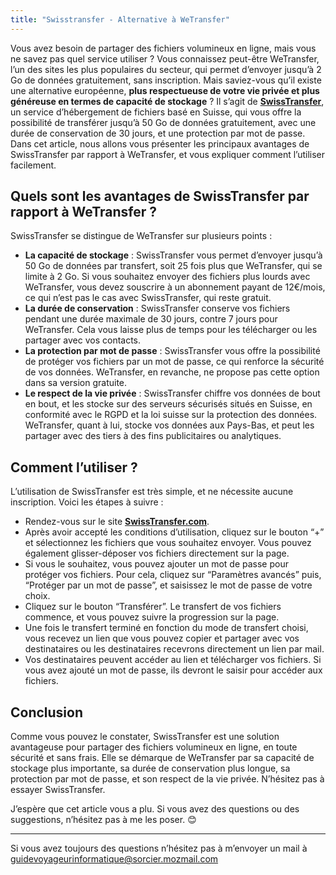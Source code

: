 ```yaml
---
title: "Swisstransfer - Alternative à WeTransfer"
---
```

Vous avez besoin de partager des fichiers volumineux en ligne, mais vous ne savez pas quel service utiliser ? Vous connaissez peut-être WeTransfer, l’un des sites les plus populaires du secteur, qui permet d’envoyer jusqu’à 2 Go de données gratuitement, sans inscription. Mais saviez-vous qu’il existe une alternative européenne, **plus respectueuse de votre vie privée et plus généreuse en termes de capacité de stockage** ? Il s’agit de [**SwissTransfer**](https://www.swisstransfer.com/), un service d’hébergement de fichiers basé en Suisse, qui vous offre la possibilité de transférer jusqu’à 50 Go de données gratuitement, avec une durée de conservation de 30 jours, et une protection par mot de passe. Dans cet article, nous allons vous présenter les principaux avantages de SwissTransfer par rapport à WeTransfer, et vous expliquer comment l’utiliser facilement.

## Quels sont les avantages de SwissTransfer par rapport à WeTransfer ?

SwissTransfer se distingue de WeTransfer sur plusieurs points : 
- **La capacité de stockage** : SwissTransfer vous permet d’envoyer jusqu’à 50 Go de données par transfert, soit 25 fois plus que WeTransfer, qui se limite à 2 Go. Si vous souhaitez envoyer des fichiers plus lourds avec WeTransfer, vous devez souscrire à un abonnement payant de 12€/mois, ce qui n’est pas le cas avec SwissTransfer, qui reste gratuit. 
- **La durée de conservation** : SwissTransfer conserve vos fichiers pendant une durée maximale de 30 jours, contre 7 jours pour WeTransfer. Cela vous laisse plus de temps pour les télécharger ou les partager avec vos contacts. 
- **La protection par mot de passe** : SwissTransfer vous offre la possibilité de protéger vos fichiers par un mot de passe, ce qui renforce la sécurité de vos données. WeTransfer, en revanche, ne propose pas cette option dans sa version gratuite. 
- **Le respect de la vie privée** : SwissTransfer chiffre vos données de bout en bout, et les stocke sur des serveurs sécurisés situés en Suisse, en conformité avec le RGPD et la loi suisse sur la protection des données. WeTransfer, quant à lui, stocke vos données aux Pays-Bas, et peut les partager avec des tiers à des fins publicitaires ou analytiques. 

## Comment l’utiliser ?

L’utilisation de SwissTransfer est très simple, et ne nécessite aucune inscription. Voici les étapes à suivre : 

- Rendez-vous sur le site [**SwissTransfer.com**](https://www.swisstransfer.com/). 
- Après avoir accepté les conditions d’utilisation, cliquez sur le bouton “+” et sélectionnez les fichiers que vous souhaitez envoyer. Vous pouvez également glisser-déposer vos fichiers directement sur la page. 
- Si vous le souhaitez, vous pouvez ajouter un mot de passe pour protéger vos fichiers. Pour cela, cliquez sur “Paramètres avancés” puis, “Protéger par un mot de passe”, et saisissez le mot de passe de votre choix.
- Cliquez sur le bouton “Transférer”. Le transfert de vos fichiers commence, et vous pouvez suivre la progression sur la page. 
- Une fois le transfert terminé en fonction du mode de transfert choisi, vous recevez un lien que vous pouvez copier et partager avec vos destinataires ou les destinataires recevrons directement un lien par mail. 
- Vos destinataires peuvent accéder au lien et télécharger vos fichiers. Si vous avez ajouté un mot de passe, ils devront le saisir pour accéder aux fichiers. 

## Conclusion

Comme vous pouvez le constater, SwissTransfer est une solution avantageuse pour partager des fichiers volumineux en ligne, en toute sécurité et sans frais. Elle se démarque de WeTransfer par sa capacité de stockage plus importante, sa durée de conservation plus longue, sa protection par mot de passe, et son respect de la vie privée. N’hésitez pas à essayer SwissTransfer. 

J’espère que cet article vous a plu. Si vous avez des questions ou des suggestions, n’hésitez pas à me les poser. 😊

---

Si vous avez toujours des questions n’hésitez pas à m’envoyer un mail à [guidevoyageurinformatique@sorcier.mozmail.com](mailto:guidevoyageurinformatique@sorcier.mozmail.com)